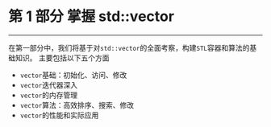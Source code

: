 # 第 1 部分 掌握 std::vector

---

在第一部分中，我们将基于对`std::vector`的全面考察，构建`STL`容器和算法的基础知识。
主要包括以下五个方面

- `vector`基础：初始化、访问、修改
- `vector`迭代器深入
- `vector`的内存管理
- `vector`算法：高效排序、搜索、修改
- `vector`的性能和实际应用
